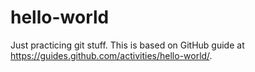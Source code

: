 # hello-world
Just practicing git stuff.  This is based on GitHub guide at https://guides.github.com/activities/hello-world/.
